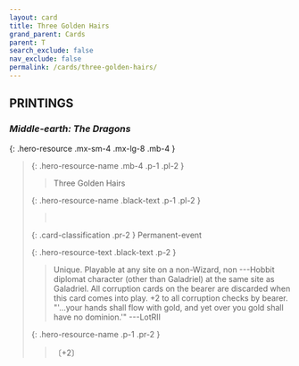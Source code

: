 ```yaml
---
layout: card
title: Three Golden Hairs
grand_parent: Cards
parent: T
search_exclude: false
nav_exclude: false
permalink: /cards/three-golden-hairs/
---
```


## PRINTINGS


### _Middle-earth: The Dragons_

{: .hero-resource .mx-sm-4 .mx-lg-8 .mb-4 }
> {: .hero-resource-name .mb-4 .p-1 .pl-2 }
> > <div class="card-mp"></div>
> > <div class="card-name">Three Golden Hairs</div>
>
> {: .hero-resource-name .black-text .p-1 .pl-2 }
> > &nbsp;
>
> {: .card-classification .pr-2 }
> Permanent-event
>
> {: .hero-resource-text .black-text .p-2 }
> > Unique. Playable at any site on a non-Wizard, non ---Hobbit diplomat character (other than Galadriel) at the same site as Galadriel. All corruption cards on the bearer are discarded when this card comes into play. +2 to all corruption checks by bearer.   "'...your hands shall flow with gold, and yet over you gold shall have no dominion.'"  ---LotRII 
> 
> {: .hero-resource-name .p-1 .pr-2 }
> > <div class="card-shield"></div>
> > <div class="card-corruption">〔+2〕</div>
